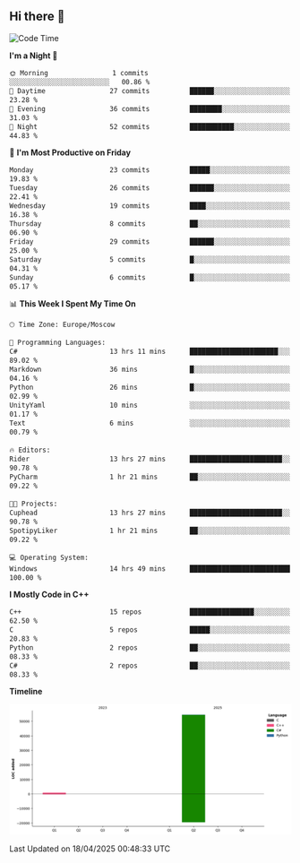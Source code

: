 ## Hi there 👋

<!--
**wxrstvrsn/wxrstvrsn** is a ✨ _special_ ✨ repository because its `README.md` (this file) appears on your GitHub profile.

Here are some ideas to get you started:

- 🔭 I’m currently working on ...
- 🌱 I’m currently learning ...
- 👯 I’m looking to collaborate on ...
- 🤔 I’m looking for help with ...
- 💬 Ask me about ...
- 📫 How to reach me: ...
- 😄 Pronouns: ...
- ⚡ Fun fact: ...
-->
<!--START_SECTION:waka-->
![Code Time](http://img.shields.io/badge/Code%20Time-14%20hrs%2049%20mins-blue)

**I'm a Night 🦉** 

```text
🌞 Morning                1 commits           ░░░░░░░░░░░░░░░░░░░░░░░░░   00.86 % 
🌆 Daytime                27 commits          ██████░░░░░░░░░░░░░░░░░░░   23.28 % 
🌃 Evening                36 commits          ████████░░░░░░░░░░░░░░░░░   31.03 % 
🌙 Night                  52 commits          ███████████░░░░░░░░░░░░░░   44.83 % 
```
📅 **I'm Most Productive on Friday** 

```text
Monday                   23 commits          █████░░░░░░░░░░░░░░░░░░░░   19.83 % 
Tuesday                  26 commits          ██████░░░░░░░░░░░░░░░░░░░   22.41 % 
Wednesday                19 commits          ████░░░░░░░░░░░░░░░░░░░░░   16.38 % 
Thursday                 8 commits           ██░░░░░░░░░░░░░░░░░░░░░░░   06.90 % 
Friday                   29 commits          ██████░░░░░░░░░░░░░░░░░░░   25.00 % 
Saturday                 5 commits           █░░░░░░░░░░░░░░░░░░░░░░░░   04.31 % 
Sunday                   6 commits           █░░░░░░░░░░░░░░░░░░░░░░░░   05.17 % 
```


📊 **This Week I Spent My Time On** 

```text
🕑︎ Time Zone: Europe/Moscow

💬 Programming Languages: 
C#                       13 hrs 11 mins      ██████████████████████░░░   89.02 % 
Markdown                 36 mins             █░░░░░░░░░░░░░░░░░░░░░░░░   04.16 % 
Python                   26 mins             █░░░░░░░░░░░░░░░░░░░░░░░░   02.99 % 
UnityYaml                10 mins             ░░░░░░░░░░░░░░░░░░░░░░░░░   01.17 % 
Text                     6 mins              ░░░░░░░░░░░░░░░░░░░░░░░░░   00.79 % 

🔥 Editors: 
Rider                    13 hrs 27 mins      ███████████████████████░░   90.78 % 
PyCharm                  1 hr 21 mins        ██░░░░░░░░░░░░░░░░░░░░░░░   09.22 % 

🐱‍💻 Projects: 
Cuphead                  13 hrs 27 mins      ███████████████████████░░   90.78 % 
SpotipyLiker             1 hr 21 mins        ██░░░░░░░░░░░░░░░░░░░░░░░   09.22 % 

💻 Operating System: 
Windows                  14 hrs 49 mins      █████████████████████████   100.00 % 
```

**I Mostly Code in C++** 

```text
C++                      15 repos            ████████████████░░░░░░░░░   62.50 % 
C                        5 repos             █████░░░░░░░░░░░░░░░░░░░░   20.83 % 
Python                   2 repos             ██░░░░░░░░░░░░░░░░░░░░░░░   08.33 % 
C#                       2 repos             ██░░░░░░░░░░░░░░░░░░░░░░░   08.33 % 
```



**Timeline**

![Lines of Code chart](https://raw.githubusercontent.com/wxrstvrsn/wxrstvrsn/main/assets/bar_graph.png)


 Last Updated on 18/04/2025 00:48:33 UTC
<!--END_SECTION:waka-->
